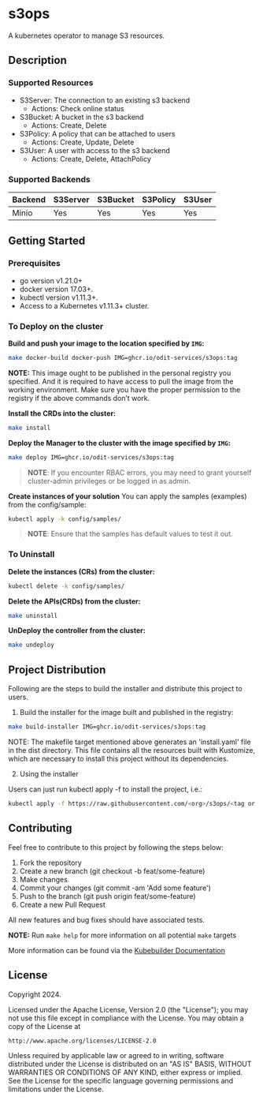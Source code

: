 # s3ops

A kubernetes operator to manage S3 resources.

## Description

### Supported Resources

- S3Server: The connection to an existing s3 backend
  - Actions: Check online status
- S3Bucket: A bucket in the s3 backend
  - Actions: Create, Delete
- S3Policy: A policy that can be attached to users
  - Actions: Create, Update, Delete
- S3User: A user with access to the s3 backend
  - Actions: Create, Delete, AttachPolicy

### Supported Backends

| Backend | S3Server | S3Bucket | S3Policy | S3User |
|---------|----------|----------|----------|--------|
| Minio   | Yes      | Yes      | Yes      | Yes    |

## Getting Started

### Prerequisites

- go version v1.21.0+
- docker version 17.03+.
- kubectl version v1.11.3+.
- Access to a Kubernetes v1.11.3+ cluster.

### To Deploy on the cluster

**Build and push your image to the location specified by `IMG`:**

```sh
make docker-build docker-push IMG=ghcr.io/odit-services/s3ops:tag
```

**NOTE:** This image ought to be published in the personal registry you specified.
And it is required to have access to pull the image from the working environment.
Make sure you have the proper permission to the registry if the above commands don’t work.

**Install the CRDs into the cluster:**

```sh
make install
```

**Deploy the Manager to the cluster with the image specified by `IMG`:**

```sh
make deploy IMG=ghcr.io/odit-services/s3ops:tag
```

> **NOTE**: If you encounter RBAC errors, you may need to grant yourself cluster-admin
privileges or be logged in as admin.

**Create instances of your solution**
You can apply the samples (examples) from the config/sample:

```sh
kubectl apply -k config/samples/
```

>**NOTE**: Ensure that the samples has default values to test it out.

### To Uninstall

**Delete the instances (CRs) from the cluster:**

```sh
kubectl delete -k config/samples/
```

**Delete the APIs(CRDs) from the cluster:**

```sh
make uninstall
```

**UnDeploy the controller from the cluster:**

```sh
make undeploy
```

## Project Distribution

Following are the steps to build the installer and distribute this project to users.

1. Build the installer for the image built and published in the registry:

```sh
make build-installer IMG=ghcr.io/odit-services/s3ops:tag
```

NOTE: The makefile target mentioned above generates an 'install.yaml'
file in the dist directory. This file contains all the resources built
with Kustomize, which are necessary to install this project without
its dependencies.

2. Using the installer

Users can just run kubectl apply -f <URL for YAML BUNDLE> to install the project, i.e.:

```sh
kubectl apply -f https://raw.githubusercontent.com/<org>/s3ops/<tag or branch>/dist/install.yaml
```

## Contributing

Feel free to contribute to this project by following the steps below:

1. Fork the repository
2. Create a new branch (git checkout -b feat/some-feature)
3. Make changes
4. Commit your changes (git commit -am 'Add some feature')
5. Push to the branch (git push origin feat/some-feature)
6. Create a new Pull Request

All new features and bug fixes should have associated tests.

**NOTE:** Run `make help` for more information on all potential `make` targets

More information can be found via the [Kubebuilder Documentation](https://book.kubebuilder.io/introduction.html)

## License

Copyright 2024.

Licensed under the Apache License, Version 2.0 (the "License");
you may not use this file except in compliance with the License.
You may obtain a copy of the License at

    http://www.apache.org/licenses/LICENSE-2.0

Unless required by applicable law or agreed to in writing, software
distributed under the License is distributed on an "AS IS" BASIS,
WITHOUT WARRANTIES OR CONDITIONS OF ANY KIND, either express or implied.
See the License for the specific language governing permissions and
limitations under the License.
